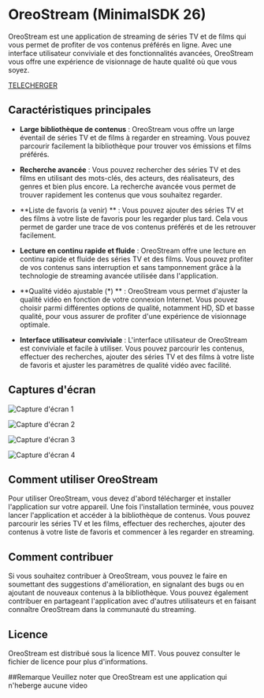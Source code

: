 # OreoStream (MinimalSDK 26)

OreoStream est une application de streaming de séries TV et de films qui vous permet de profiter de vos contenus préférés en ligne. Avec une interface utilisateur conviviale et des fonctionnalités avancées, OreoStream vous offre une expérience de visionnage de haute qualité où que vous soyez.

[TELECHERGER](https://github.com/saqoah/OreoStream/releases "oreo")

## Caractéristiques principales

- **Large bibliothèque de contenus** : OreoStream vous offre un large éventail de séries TV et de films à regarder en streaming. Vous pouvez parcourir facilement la bibliothèque pour trouver vos émissions et films préférés.

- **Recherche avancée** : Vous pouvez rechercher des séries TV et des films en utilisant des mots-clés, des acteurs, des réalisateurs, des genres et bien plus encore. La recherche avancée vous permet de trouver rapidement les contenus que vous souhaitez regarder.

- **Liste de favoris (a venir) ** : Vous pouvez ajouter des séries TV et des films à votre liste de favoris pour les regarder plus tard. Cela vous permet de garder une trace de vos contenus préférés et de les retrouver facilement.

- **Lecture en continu rapide et fluide** : OreoStream offre une lecture en continu rapide et fluide des séries TV et des films. Vous pouvez profiter de vos contenus sans interruption et sans tamponnement grâce à la technologie de streaming avancée utilisée dans l'application.

- **Qualité vidéo ajustable (*) ** : OreoStream vous permet d'ajuster la qualité vidéo en fonction de votre connexion Internet. Vous pouvez choisir parmi différentes options de qualité, notamment HD, SD et basse qualité, pour vous assurer de profiter d'une expérience de visionnage optimale.

- **Interface utilisateur conviviale** : L'interface utilisateur de OreoStream est conviviale et facile à utiliser. Vous pouvez parcourir les contenus, effectuer des recherches, ajouter des séries TV et des films à votre liste de favoris et ajuster les paramètres de qualité vidéo avec facilité.

## Captures d'écran

![Capture d'écran 1](https://github.com/saqoah/OreoStream/raw/master/src/jvmMain/kotlin/Screenshot_20230417-044646_Apk%20Analyzer.jpg)

![Capture d'écran 2](https://github.com/saqoah/OreoStream/raw/master/src/jvmMain/kotlin/Screenshot_20230417-044812_OreoStream.jpg)

![Capture d'écran 3](https://github.com/saqoah/OreoStream/raw/master/src/jvmMain/kotlin/Screenshot_20230417-044823_OreoStream.jpg)

![Capture d'écran 4](https://github.com/saqoah/OreoStream/raw/master/src/jvmMain/kotlin/Screenshot_20230417-044839_OreoStream.jpg)

## Comment utiliser OreoStream

Pour utiliser OreoStream, vous devez d'abord télécharger et installer l'application sur votre appareil. Une fois l'installation terminée, vous pouvez lancer l'application et accéder à la bibliothèque de contenus. Vous pouvez parcourir les séries TV et les films, effectuer des recherches, ajouter des contenus à votre liste de favoris et commencer à les regarder en streaming.

## Comment contribuer

Si vous souhaitez contribuer à OreoStream, vous pouvez le faire en soumettant des suggestions d'amélioration, en signalant des bugs ou en ajoutant de nouveaux contenus à la bibliothèque. Vous pouvez également contribuer en partageant l'application avec d'autres utilisateurs et en faisant connaître OreoStream dans la communauté du streaming.

## Licence

OreoStream est distribué sous la licence MIT. Vous pouvez consulter le fichier de licence pour plus d'informations.

##Remarque
Veuillez noter que OreoStream est une application qui n'heberge aucune video
